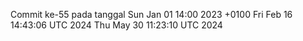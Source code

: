 Commit ke-55 pada tanggal Sun Jan 01 14:00 2023 +0100
Fri Feb 16 14:43:06 UTC 2024
Thu May 30 11:23:10 UTC 2024
